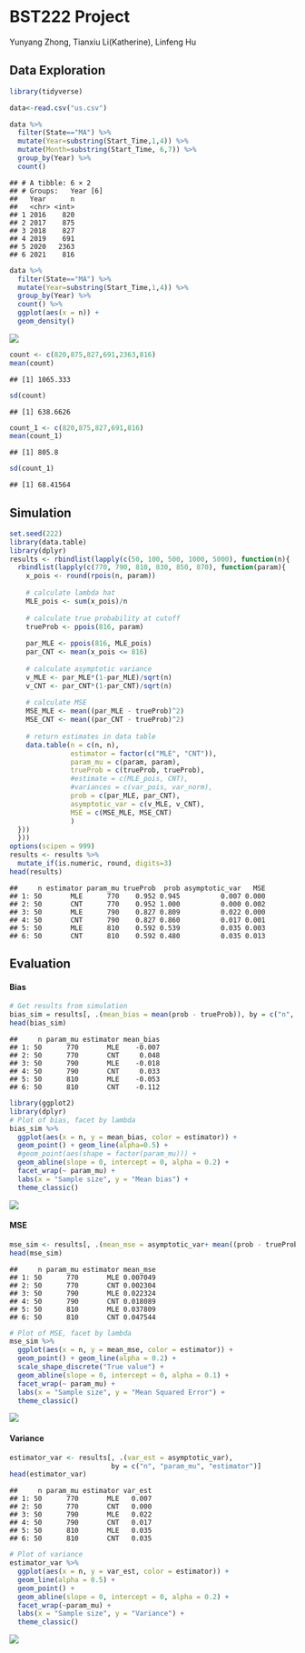 BST222 Project
================
Yunyang Zhong, Tianxiu Li(Katherine), Linfeng Hu

## Data Exploration

``` r
library(tidyverse)

data<-read.csv("us.csv")
```

``` r
data %>% 
  filter(State=="MA") %>% 
  mutate(Year=substring(Start_Time,1,4)) %>% 
  mutate(Month=substring(Start_Time, 6,7)) %>% 
  group_by(Year) %>% 
  count()
```

    ## # A tibble: 6 × 2
    ## # Groups:   Year [6]
    ##   Year      n
    ##   <chr> <int>
    ## 1 2016    820
    ## 2 2017    875
    ## 3 2018    827
    ## 4 2019    691
    ## 5 2020   2363
    ## 6 2021    816

``` r
data %>% 
  filter(State=="MA") %>% 
  mutate(Year=substring(Start_Time,1,4)) %>% 
  group_by(Year) %>% 
  count() %>% 
  ggplot(aes(x = n)) +
  geom_density()
```

![](README_files/figure-gfm/unnamed-chunk-3-1.png)<!-- -->

``` r
count <- c(820,875,827,691,2363,816)
mean(count)
```

    ## [1] 1065.333

``` r
sd(count)
```

    ## [1] 638.6626

``` r
count_1 <- c(820,875,827,691,816)
mean(count_1)
```

    ## [1] 805.8

``` r
sd(count_1)
```

    ## [1] 68.41564

## Simulation

``` r
set.seed(222)
library(data.table)
library(dplyr)
results <- rbindlist(lapply(c(50, 100, 500, 1000, 5000), function(n){
  rbindlist(lapply(c(770, 790, 810, 830, 850, 870), function(param){
    x_pois <- round(rpois(n, param))
    
    # calculate lambda hat
    MLE_pois <- sum(x_pois)/n
    
    # calculate true probability at cutoff
    trueProb <- ppois(816, param)
    
    par_MLE <- ppois(816, MLE_pois)
    par_CNT <- mean(x_pois <= 816)
    
    # calculate asymptotic variance 
    v_MLE <- par_MLE*(1-par_MLE)/sqrt(n)
    v_CNT <- par_CNT*(1-par_CNT)/sqrt(n)
    
    # calculate MSE
    MSE_MLE <- mean((par_MLE - trueProb)^2)
    MSE_CNT <- mean((par_CNT - trueProb)^2)
    
    # return estimates in data table
    data.table(n = c(n, n),
               estimator = factor(c("MLE", "CNT")),
               param_mu = c(param, param),
               trueProb = c(trueProb, trueProb), 
               #estimate = c(MLE_pois, CNT),
               #variances = c(var_pois, var_norm),
               prob = c(par_MLE, par_CNT),
               asymptotic_var = c(v_MLE, v_CNT),
               MSE = c(MSE_MLE, MSE_CNT)
               )
  }))
  }))
options(scipen = 999)
results <- results %>%
  mutate_if(is.numeric, round, digits=3)
head(results)
```

    ##     n estimator param_mu trueProb  prob asymptotic_var   MSE
    ## 1: 50       MLE      770    0.952 0.945          0.007 0.000
    ## 2: 50       CNT      770    0.952 1.000          0.000 0.002
    ## 3: 50       MLE      790    0.827 0.809          0.022 0.000
    ## 4: 50       CNT      790    0.827 0.860          0.017 0.001
    ## 5: 50       MLE      810    0.592 0.539          0.035 0.003
    ## 6: 50       CNT      810    0.592 0.480          0.035 0.013

## Evaluation

#### Bias

``` r
# Get results from simulation
bias_sim = results[, .(mean_bias = mean(prob - trueProb)), by = c("n", "param_mu", "estimator")]
head(bias_sim)
```

    ##     n param_mu estimator mean_bias
    ## 1: 50      770       MLE    -0.007
    ## 2: 50      770       CNT     0.048
    ## 3: 50      790       MLE    -0.018
    ## 4: 50      790       CNT     0.033
    ## 5: 50      810       MLE    -0.053
    ## 6: 50      810       CNT    -0.112

``` r
library(ggplot2)
library(dplyr)
# Plot of bias, facet by lambda
bias_sim %>%
  ggplot(aes(x = n, y = mean_bias, color = estimator)) + 
  geom_point() + geom_line(alpha=0.5) +
  #geom_point(aes(shape = factor(param_mu))) +
  geom_abline(slope = 0, intercept = 0, alpha = 0.2) + 
  facet_wrap(~ param_mu) +
  labs(x = "Sample size", y = "Mean bias") +
  theme_classic()
```

![](README_files/figure-gfm/unnamed-chunk-6-1.png)<!-- -->

#### MSE

``` r
mse_sim <- results[, .(mean_mse = asymptotic_var+ mean((prob - trueProb)^2)), by = c("n", "param_mu", "estimator")]
head(mse_sim)
```

    ##     n param_mu estimator mean_mse
    ## 1: 50      770       MLE 0.007049
    ## 2: 50      770       CNT 0.002304
    ## 3: 50      790       MLE 0.022324
    ## 4: 50      790       CNT 0.018089
    ## 5: 50      810       MLE 0.037809
    ## 6: 50      810       CNT 0.047544

``` r
# Plot of MSE, facet by lambda
mse_sim %>%
  ggplot(aes(x = n, y = mean_mse, color = estimator)) +
  geom_point() + geom_line(alpha = 0.2) +
  scale_shape_discrete("True value") +
  geom_abline(slope = 0, intercept = 0, alpha = 0.1) +
  facet_wrap(~ param_mu) +
  labs(x = "Sample size", y = "Mean Squared Error") +
  theme_classic()
```

![](README_files/figure-gfm/unnamed-chunk-7-1.png)<!-- -->

#### Variance

``` r
estimator_var <- results[, .(var_est = asymptotic_var), 
                         by = c("n", "param_mu", "estimator")]
head(estimator_var)
```

    ##     n param_mu estimator var_est
    ## 1: 50      770       MLE   0.007
    ## 2: 50      770       CNT   0.000
    ## 3: 50      790       MLE   0.022
    ## 4: 50      790       CNT   0.017
    ## 5: 50      810       MLE   0.035
    ## 6: 50      810       CNT   0.035

``` r
# Plot of variance
estimator_var %>%
  ggplot(aes(x = n, y = var_est, color = estimator)) +
  geom_line(alpha = 0.5) +
  geom_point() + 
  geom_abline(slope = 0, intercept = 0, alpha = 0.2) +
  facet_wrap(~param_mu) +
  labs(x = "Sample size", y = "Variance") +
  theme_classic()
```

![](README_files/figure-gfm/unnamed-chunk-8-1.png)<!-- -->

